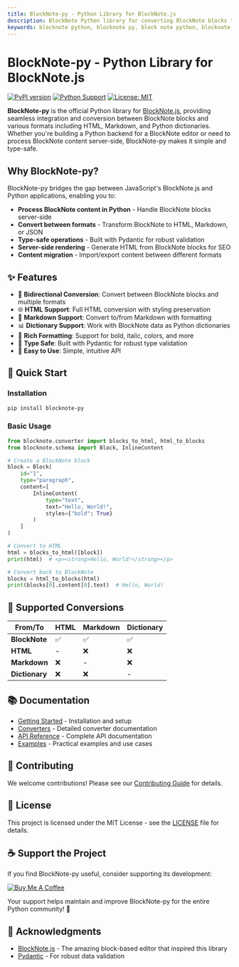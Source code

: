 ```yaml
---
title: BlockNote-py - Python Library for BlockNote.js
description: BlockNote Python library for converting BlockNote blocks to HTML, Markdown, and JSON. Complete Python support for BlockNote.js with type safety and validation.
keywords: blocknote python, blocknote py, block note python, blocknote.js python, python blocknote library, blocknote converter python, html to blocknote python, markdown to blocknote python
---
```


# BlockNote-py - Python Library for BlockNote.js

[![PyPI version](https://badge.fury.io/py/blocknote-py.svg)](https://badge.fury.io/py/blocknote-py)
[![Python Support](https://img.shields.io/pypi/pyversions/blocknote-py.svg)](https://pypi.org/project/blocknote-py/)
[![License: MIT](https://img.shields.io/badge/License-MIT-yellow.svg)](https://opensource.org/licenses/MIT)

**BlockNote-py** is the official Python library for [BlockNote.js](https://www.blocknotejs.org/), providing seamless integration and conversion between BlockNote blocks and various formats including HTML, Markdown, and Python dictionaries. Whether you're building a Python backend for a BlockNote editor or need to process BlockNote content server-side, BlockNote-py makes it simple and type-safe.

## Why BlockNote-py?

BlockNote-py bridges the gap between JavaScript's BlockNote.js and Python applications, enabling you to:

- **Process BlockNote content in Python** - Handle BlockNote blocks server-side
- **Convert between formats** - Transform BlockNote to HTML, Markdown, or JSON
- **Type-safe operations** - Built with Pydantic for robust validation
- **Server-side rendering** - Generate HTML from BlockNote blocks for SEO
- **Content migration** - Import/export content between different formats

## ✨ Features

- 🔄 **Bidirectional Conversion**: Convert between BlockNote blocks and multiple formats
- 🌐 **HTML Support**: Full HTML conversion with styling preservation
- 📝 **Markdown Support**: Convert to/from Markdown with formatting
- 📊 **Dictionary Support**: Work with BlockNote data as Python dictionaries
- 🎨 **Rich Formatting**: Support for bold, italic, colors, and more
- 🧪 **Type Safe**: Built with Pydantic for robust type validation
- 🚀 **Easy to Use**: Simple, intuitive API

## 🚀 Quick Start

### Installation

```bash
pip install blocknote-py
```

### Basic Usage

```python
from blocknote.converter import blocks_to_html, html_to_blocks
from blocknote.schema import Block, InlineContent

# Create a BlockNote block
block = Block(
    id="1",
    type="paragraph",
    content=[
        InlineContent(
            type="text", 
            text="Hello, World!", 
            styles={"bold": True}
        )
    ]
)

# Convert to HTML
html = blocks_to_html([block])
print(html)  # <p><strong>Hello, World!</strong></p>

# Convert back to BlockNote
blocks = html_to_blocks(html)
print(blocks[0].content[0].text)  # Hello, World!
```

## 🔧 Supported Conversions

| From/To | HTML | Markdown | Dictionary |
|---------|------|----------|------------|
| **BlockNote** | ✅ | ✅ | ✅ |
| **HTML** | - | ❌ | ❌ |
| **Markdown** | ❌ | - | ❌ |
| **Dictionary** | ❌ | ❌ | - |

## 📚 Documentation

- [Getting Started](getting-started/installation.md) - Installation and setup
- [Converters](converters/overview.md) - Detailed converter documentation
- [API Reference](api/schema.md) - Complete API documentation
- [Examples](examples/basic.md) - Practical examples and use cases

## 🤝 Contributing

We welcome contributions! Please see our [Contributing Guide](contributing.md) for details.

## 📄 License

This project is licensed under the MIT License - see the [LICENSE](https://github.com/rohansharmasitoula/blocknote-py/blob/main/LICENSE) file for details.

## ☕ Support the Project

If you find BlockNote-py useful, consider supporting its development:

[![Buy Me A Coffee](https://img.shields.io/badge/Buy%20Me%20A%20Coffee-support%20development-orange?style=for-the-badge&logo=buy-me-a-coffee)](https://buymeacoffee.com/sitoularohansharma)

Your support helps maintain and improve BlockNote-py for the entire Python community! 🙏

## 🙏 Acknowledgments

- [BlockNote.js](https://www.blocknotejs.org/) - The amazing block-based editor that inspired this library
- [Pydantic](https://pydantic-docs.helpmanual.io/) - For robust data validation
